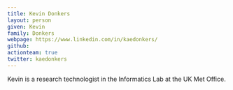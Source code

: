 ```yaml
---
title: Kevin Donkers
layout: person
given: Kevin
family: Donkers
webpage: https://www.linkedin.com/in/kaedonkers/
github: 
actionteam: true
twitter: kaedonkers
---
```


Kevin is a research technologist in the Informatics Lab at the UK Met Office.

